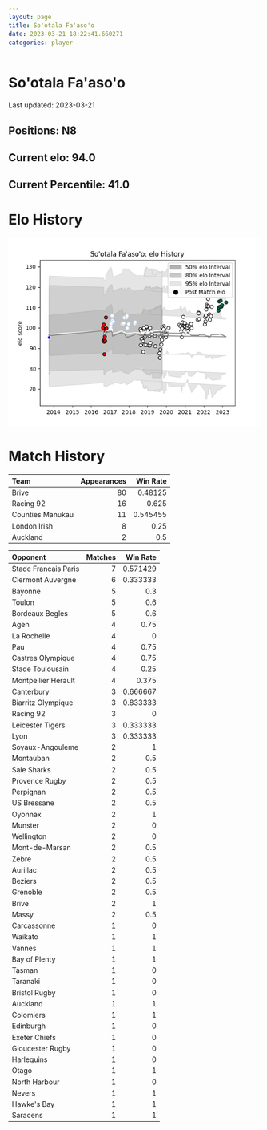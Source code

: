 ```yaml
---  
layout: page  
title: So'otala Fa'aso'o  
date: 2023-03-21 18:22:41.660271  
categories: player  
---
```

# So'otala Fa'aso'o


Last updated: 2023-03-21
## Positions: N8

## Current elo: 94.0

## Current Percentile: 41.0

# Elo History


![elo history](history_So'otalaFa'aso'o.png)
# Match History


| Team             |   Appearances |   Win Rate |
|:-----------------|--------------:|-----------:|
| Brive            |            80 |   0.48125  |
| Racing 92        |            16 |   0.625    |
| Counties Manukau |            11 |   0.545455 |
| London Irish     |             8 |   0.25     |
| Auckland         |             2 |   0.5      |

| Opponent             |   Matches |   Win Rate |
|:---------------------|----------:|-----------:|
| Stade Francais Paris |         7 |   0.571429 |
| Clermont Auvergne    |         6 |   0.333333 |
| Bayonne              |         5 |   0.3      |
| Toulon               |         5 |   0.6      |
| Bordeaux Begles      |         5 |   0.6      |
| Agen                 |         4 |   0.75     |
| La Rochelle          |         4 |   0        |
| Pau                  |         4 |   0.75     |
| Castres Olympique    |         4 |   0.75     |
| Stade Toulousain     |         4 |   0.25     |
| Montpellier Herault  |         4 |   0.375    |
| Canterbury           |         3 |   0.666667 |
| Biarritz Olympique   |         3 |   0.833333 |
| Racing 92            |         3 |   0        |
| Leicester Tigers     |         3 |   0.333333 |
| Lyon                 |         3 |   0.333333 |
| Soyaux-Angouleme     |         2 |   1        |
| Montauban            |         2 |   0.5      |
| Sale Sharks          |         2 |   0.5      |
| Provence Rugby       |         2 |   0.5      |
| Perpignan            |         2 |   0.5      |
| US Bressane          |         2 |   0.5      |
| Oyonnax              |         2 |   1        |
| Munster              |         2 |   0        |
| Wellington           |         2 |   0        |
| Mont-de-Marsan       |         2 |   0.5      |
| Zebre                |         2 |   0.5      |
| Aurillac             |         2 |   0.5      |
| Beziers              |         2 |   0.5      |
| Grenoble             |         2 |   0.5      |
| Brive                |         2 |   1        |
| Massy                |         2 |   0.5      |
| Carcassonne          |         1 |   0        |
| Waikato              |         1 |   1        |
| Vannes               |         1 |   1        |
| Bay of Plenty        |         1 |   1        |
| Tasman               |         1 |   0        |
| Taranaki             |         1 |   0        |
| Bristol Rugby        |         1 |   0        |
| Auckland             |         1 |   1        |
| Colomiers            |         1 |   1        |
| Edinburgh            |         1 |   0        |
| Exeter Chiefs        |         1 |   0        |
| Gloucester Rugby     |         1 |   0        |
| Harlequins           |         1 |   0        |
| Otago                |         1 |   1        |
| North Harbour        |         1 |   0        |
| Nevers               |         1 |   1        |
| Hawke's Bay          |         1 |   1        |
| Saracens             |         1 |   1        |